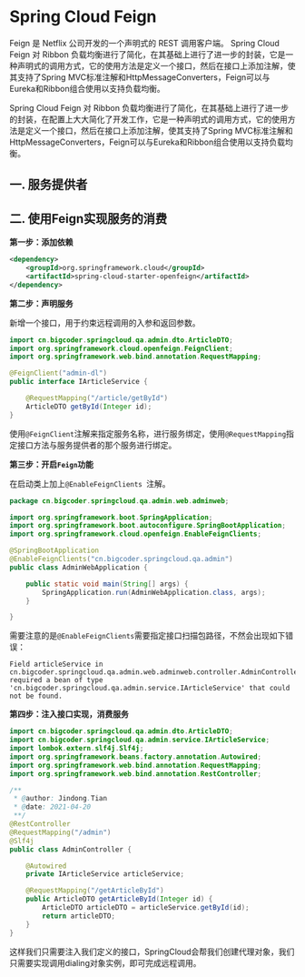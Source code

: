 # Spring Cloud Feign

Feign 是 Netflix 公司开发的一个声明式的 REST 调用客户端。 Spring Cloud Feign 对 Ribbon 负载均衡进行了简化，在其基础上进行了进一步的封装，它是一种声明式的调用方式，它的使用方法是定义一个接口，然后在接口上添加注解，使其支持了Spring MVC标准注解和HttpMessageConverters，Feign可以与Eureka和Ribbon组合使用以支持负载均衡。

Spring Cloud Feign 对 Ribbon 负载均衡进行了简化，在其基础上进行了进一步的封装，在配置上大大简化了开发工作，它是一种声明式的调用方式，它的使用方法是定义一个接口，然后在接口上添加注解，使其支持了Spring MVC标准注解和HttpMessageConverters，Feign可以与Eureka和Ribbon组合使用以支持负载均衡。

## 一. 服务提供者



## 二. 使用Feign实现服务的消费

**第一步：添加依赖**

```xml
<dependency>
    <groupId>org.springframework.cloud</groupId>
    <artifactId>spring-cloud-starter-openfeign</artifactId>
</dependency>
```

**第二步：声明服务**

新增一个接口，用于约束远程调用的入参和返回参数。

```java
import cn.bigcoder.springcloud.qa.admin.dto.ArticleDTO;
import org.springframework.cloud.openfeign.FeignClient;
import org.springframework.web.bind.annotation.RequestMapping;

@FeignClient("admin-dl")
public interface IArticleService {

    @RequestMapping("/article/getById")
    ArticleDTO getById(Integer id);
}
```

使用`@FeignClient`注解来指定服务名称，进行服务绑定，使用`@RequestMapping`指定接口方法与服务提供者的那个服务进行绑定。

**第三步：开启`Feign`功能**

在启动类上加上`@EnableFeignClients `注解。

```java
package cn.bigcoder.springcloud.qa.admin.web.adminweb;

import org.springframework.boot.SpringApplication;
import org.springframework.boot.autoconfigure.SpringBootApplication;
import org.springframework.cloud.openfeign.EnableFeignClients;

@SpringBootApplication
@EnableFeignClients("cn.bigcoder.springcloud.qa.admin")
public class AdminWebApplication {

    public static void main(String[] args) {
        SpringApplication.run(AdminWebApplication.class, args);
    }

}
```

需要注意的是`@EnableFeignClients`需要指定接口扫描包路径，不然会出现如下错误：

```shell
Field articleService in cn.bigcoder.springcloud.qa.admin.web.adminweb.controller.AdminController required a bean of type 'cn.bigcoder.springcloud.qa.admin.service.IArticleService' that could not be found.
```

**第四步：注入接口实现，消费服务**

```java
import cn.bigcoder.springcloud.qa.admin.dto.ArticleDTO;
import cn.bigcoder.springcloud.qa.admin.service.IArticleService;
import lombok.extern.slf4j.Slf4j;
import org.springframework.beans.factory.annotation.Autowired;
import org.springframework.web.bind.annotation.RequestMapping;
import org.springframework.web.bind.annotation.RestController;

/**
 * @author: Jindong.Tian
 * @date: 2021-04-20
 **/
@RestController
@RequestMapping("/admin")
@Slf4j
public class AdminController {

    @Autowired
    private IArticleService articleService;

    @RequestMapping("/getArticleById")
    public ArticleDTO getArticleById(Integer id) {
        ArticleDTO articleDTO = articleService.getById(id);
        return articleDTO;
    }
}
```

这样我们只需要注入我们定义的接口，SpringCloud会帮我们创建代理对象，我们只需要实现调用dialing对象实例，即可完成远程调用。